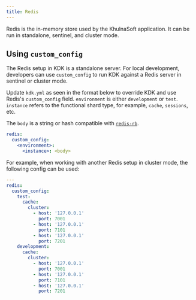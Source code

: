 ```yaml
---
title: Redis
---
```


Redis is the in-memory store used by the KhulnaSoft application. It can be run in
standalone, sentinel, and cluster mode.

## Using `custom_config`

The Redis setup in KDK is a standalone server. For local development, developers
can use `custom_config` to run KDK against a Redis server in sentinel or cluster
mode.

Update `kdk.yml` as seen in the format below to override KDK and use Redis's `custom_config` field. 
`environment` is either `development` or `test`. `instance` refers to the
functional shard type, for example, `cache`, `sessions`, etc.

The `body` is a string or hash compatible with [`redis-rb`](https://github.com/redis/redis-rb/tree/v4.8.0).

```yaml
redis:
  custom_config:
    <environment>:
      <instance>: <body>
```

For example, when working with another Redis setup in cluster mode, the
following config can be used:

```yaml
---
redis:
  custom_config:
    test:
      cache:
        cluster:
          - host: '127.0.0.1'
            port: 7001
          - host: '127.0.0.1'
            port: 7101
          - host: '127.0.0.1'
            port: 7201
    development:
      cache:
        cluster:
          - host: '127.0.0.1'
            port: 7001
          - host: '127.0.0.1'
            port: 7101
          - host: '127.0.0.1'
            port: 7201
```
